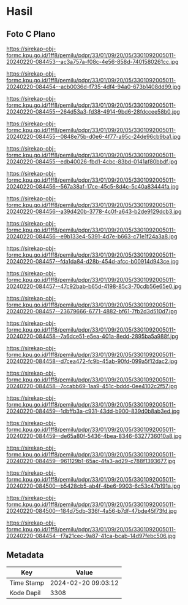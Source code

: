 # Hasil

## Foto C Plano

https://sirekap-obj-formc.kpu.go.id/1ff8/pemilu/pdpr/33/01/09/20/05/3301092005011-20240220-084453--ac3a757a-f08c-4e56-858d-7401580261cc.jpg

https://sirekap-obj-formc.kpu.go.id/1ff8/pemilu/pdpr/33/01/09/20/05/3301092005011-20240220-084454--acb0036d-f735-4df4-94a0-673b1408dd99.jpg

https://sirekap-obj-formc.kpu.go.id/1ff8/pemilu/pdpr/33/01/09/20/05/3301092005011-20240220-084455--264d53a3-fd38-4914-9bd6-28fdccee58b0.jpg

https://sirekap-obj-formc.kpu.go.id/1ff8/pemilu/pdpr/33/01/09/20/05/3301092005011-20240220-084455--0848e75b-d0e6-4f77-a95c-24de96cb9ba1.jpg

https://sirekap-obj-formc.kpu.go.id/1ff8/pemilu/pdpr/33/01/09/20/05/3301092005011-20240220-084455--edb40026-fbd1-4cbc-83bd-0141af80bbdf.jpg

https://sirekap-obj-formc.kpu.go.id/1ff8/pemilu/pdpr/33/01/09/20/05/3301092005011-20240220-084456--567a38af-17ce-45c5-8d4c-5c40a83444fa.jpg

https://sirekap-obj-formc.kpu.go.id/1ff8/pemilu/pdpr/33/01/09/20/05/3301092005011-20240220-084456--a39d420b-3778-4c0f-a643-b2de9129dcb3.jpg

https://sirekap-obj-formc.kpu.go.id/1ff8/pemilu/pdpr/33/01/09/20/05/3301092005011-20240220-084456--e9b133e4-5391-4d7e-b663-c71e1f24a3a8.jpg

https://sirekap-obj-formc.kpu.go.id/1ff8/pemilu/pdpr/33/01/09/20/05/3301092005011-20240220-084457--fda1da84-d28b-454d-afcc-b00914d943ce.jpg

https://sirekap-obj-formc.kpu.go.id/1ff8/pemilu/pdpr/33/01/09/20/05/3301092005011-20240220-084457--47c92bab-b65d-4198-85c3-70cdb56e65e0.jpg

https://sirekap-obj-formc.kpu.go.id/1ff8/pemilu/pdpr/33/01/09/20/05/3301092005011-20240220-084457--23679666-6771-4882-bf61-7fb2d3d510d7.jpg

https://sirekap-obj-formc.kpu.go.id/1ff8/pemilu/pdpr/33/01/09/20/05/3301092005011-20240220-084458--7a6dce51-e5ea-401a-8edd-2895ba5a988f.jpg

https://sirekap-obj-formc.kpu.go.id/1ff8/pemilu/pdpr/33/01/09/20/05/3301092005011-20240220-084458--d7cea472-fc9b-45ab-90fd-099a5f12dac2.jpg

https://sirekap-obj-formc.kpu.go.id/1ff8/pemilu/pdpr/33/01/09/20/05/3301092005011-20240220-084458--7ccabb69-1aa9-451c-bddd-0ee4102c2f57.jpg

https://sirekap-obj-formc.kpu.go.id/1ff8/pemilu/pdpr/33/01/09/20/05/3301092005011-20240220-084459--1dbffb3a-c931-43dd-b900-839d0b8ab3ed.jpg

https://sirekap-obj-formc.kpu.go.id/1ff8/pemilu/pdpr/33/01/09/20/05/3301092005011-20240220-084459--de65a80f-5436-4bea-8346-6327736010a8.jpg

https://sirekap-obj-formc.kpu.go.id/1ff8/pemilu/pdpr/33/01/09/20/05/3301092005011-20240220-084459--961129b1-65ac-4fa3-ad29-c788f1393677.jpg

https://sirekap-obj-formc.kpu.go.id/1ff8/pemilu/pdpr/33/01/09/20/05/3301092005011-20240220-084500--b5428cb5-ab4f-4be6-9903-6c53c47b191a.jpg

https://sirekap-obj-formc.kpu.go.id/1ff8/pemilu/pdpr/33/01/09/20/05/3301092005011-20240220-084500--184d75db-336f-4a56-b7df-47bde45f73fd.jpg

https://sirekap-obj-formc.kpu.go.id/1ff8/pemilu/pdpr/33/01/09/20/05/3301092005011-20240220-084454--f7a21cec-9a87-41ca-bcab-14d97febc506.jpg


## Metadata

| Key        | Value               |
| ---------- | ------------------- |
| Time Stamp | 2024-02-20 09:03:12 |
| Kode Dapil | 3308                |



